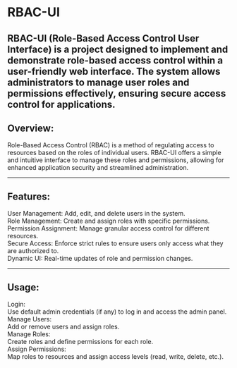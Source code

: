 # RBAC-UI
RBAC-UI (Role-Based Access Control User Interface) is a project designed to implement and demonstrate role-based access control within a user-friendly web interface. The system allows administrators to manage user roles and permissions effectively, ensuring secure access control for applications.  
---

## Overview:  
Role-Based Access Control (RBAC) is a method of regulating access to resources based on the roles of individual users. RBAC-UI offers a simple and intuitive interface to manage these roles and permissions, allowing for enhanced application security and streamlined administration.

---
## Features:  
User Management: Add, edit, and delete users in the system.  
Role Management: Create and assign roles with specific permissions.  
Permission Assignment: Manage granular access control for different resources.  
Secure Access: Enforce strict rules to ensure users only access what they are authorized to.  
Dynamic UI: Real-time updates of role and permission changes.  

---
## Usage:  
Login:  
Use default admin credentials (if any) to log in and access the admin panel.  
Manage Users:  
Add or remove users and assign roles.  
Manage Roles:  
Create roles and define permissions for each role.  
Assign Permissions:  
Map roles to resources and assign access levels (read, write, delete, etc.).  




